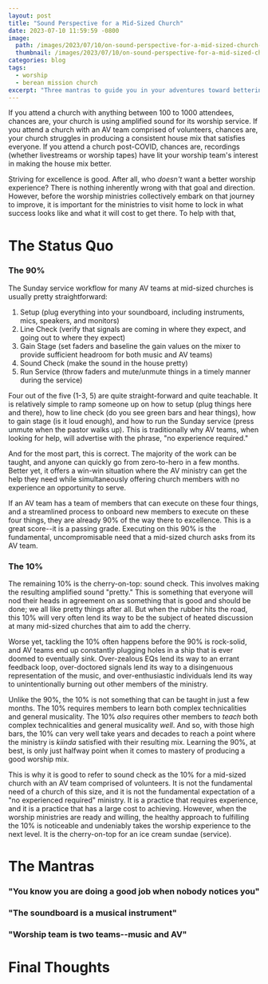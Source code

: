 ```yaml
---
layout: post
title: "Sound Perspective for a Mid-Sized Church"
date: 2023-07-10 11:59:59 -0800
image: 
  path: /images/2023/07/10/on-sound-perspective-for-a-mid-sized-church-banner.png
  thumbnail: /images/2023/07/10/on-sound-perspective-for-a-mid-sized-church-banner.png
categories: blog
tags:
  - worship
  - berean mission church
excerpt: "Three mantras to guide you in your adventures toward bettering the worship experience in a mid-sized church."
---
```


If you attend a church with anything between 100 to 1000 attendees, chances are, your church is using amplified sound for its worship service.  If you attend a church with an AV team comprised of volunteers, chances are, your church struggles in producing a consistent house mix that satisfies everyone. If you attend a church post-COVID, chances are, recordings (whether livestreams or worship tapes) have lit your worship team's interest in making the house mix better.

Striving for excellence is good.  After all, who *doesn't* want a better worship experience?  There is nothing inherently wrong with that goal and direction.  However, before the worship ministries collectively embark on that journey to improve, it is important for the ministries to visit home to lock in what success looks like and what it will cost to get there.  To help with that, 

# The Status Quo

### The 90%
The Sunday service workflow for many AV teams at mid-sized churches is usually pretty straightforward:
1. Setup (plug everything into your soundboard, including instruments, mics, speakers, and monitors)
2. Line Check (verify that signals are coming in where they expect, and going out to where they expect)
3. Gain Stage (set faders and baseline the gain values on the mixer to provide sufficient headroom for both music and AV teams)
4. Sound Check (make the sound in the house pretty)
5. Run Service (throw faders and mute/unmute things in a timely manner during the service)

Four out of the five (1-3, 5) are quite straight-forward and quite teachable.  It is relatively simple to ramp someone up on how to setup (plug things here and there), how to line check (do you see green bars and hear things), how to gain stage (is it loud enough), and how to run the Sunday service (press unmute when the pastor walks up).  This is traditionally why AV teams, when looking for help, will advertise with the phrase, "no experience required."

And for the most part, this is correct.  The majority of the work can be taught, and anyone can quickly go from zero-to-hero in a few months.  Better yet, it offers a win-win situation where the AV ministry can get the help they need while simultaneously offering church members with no experience an opportunity to serve.

If an AV team has a team of members that can execute on these four things, and a streamlined process to onboard new members to execute on these four things, they are already 90% of the way there to excellence.  This is a great score--it is a passing grade.  Executing on this 90% is the fundamental, uncompromisable need that a mid-sized church asks from its AV team.

### The 10%
The remaining 10% is the cherry-on-top:  sound check.  This involves making the resulting amplified sound "pretty."  This is something that everyone will nod their heads in agreement on as something that is good and should be done; we all like pretty things after all.  But when the rubber hits the road, this 10% will very often lend its way to be the subject of heated discussion at many mid-sized churches that aim to add the cherry.

Worse yet, tackling the 10% often happens before the 90% is rock-solid, and AV teams end up constantly plugging holes in a ship that is ever doomed to eventually sink.  Over-zealous EQs lend its way to an errant feedback loop, over-doctored signals lend its way to a disingenuous representation of the music, and over-enthusiastic individuals lend its way to unintentionally burning out other members of the ministry.

Unlike the 90%, the 10% is not something that can be taught in just a few months.  The 10% requires members to learn both complex technicalities and general musicality.  The 10% *also* requires other members to *teach* both complex technicalities and general musicality *well*.  And so, with those high bars, the 10% can very well take years and decades to reach a point where the ministry is *kiinda* satisfied with their resulting mix.  Learning the 90%, at best, is only just halfway point when it comes to mastery of producing a good worship mix.

This is why it is good to refer to sound check as the 10% for a mid-sized church with an AV team comprised of volunteers.  It is not the fundamental need of a church of this size, and it is not the fundamental expectation of a "no experienced required" ministry.  It is a practice that requires experience, and it is a practice that has a large cost to achieving.  However, when the worship ministries are ready and willing, the healthy approach to fulfilling the 10% is noticeable and undeniably takes the worship experience to the next level.  It is the cherry-on-top for an ice cream sundae (service).

# The Mantras

### "You know you are doing a good job when nobody notices you"

### "The soundboard is a musical instrument"

### "Worship team is two teams--music and AV"

# Final Thoughts


